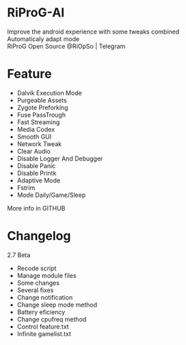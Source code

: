 # RiProG-AI

Improve the android experience with some tweaks combined <br />
Automaticaly adapt  mode <br />
RiProG Open Source @RiOpSo | Telegram  <br />

# Feature
- Dalvik Execution Mode
- Purgeable Assets
- Zygote Preforking
- Fuse PassTrough
- Fast Streaming
- Media Codex
- Smooth GUI
- Network Tweak
- Clear Audio
- Disable Logger And Debugger
- Disable Panic
- Disable Printk
- Adaptive Mode
- Fstrim
- Mode  Daily/Game/Sleep

More info in GITHUB

# Changelog

2.7 Beta
- Recode script
- Manage module files
- Some changes
- Several fixes
- Change notification
- Change sleep mode method
- Battery eficiency
- Change cpufreq method
- Control feature.txt
- Infinite gamelist.txt